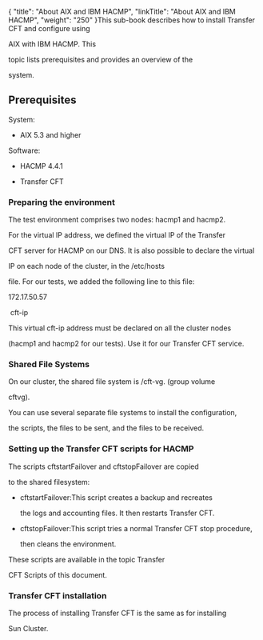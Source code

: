 {
    "title": "About  AIX and IBM HACMP",
    "linkTitle": "About AIX and IBM HACMP",
    "weight": "250"
}This sub-book describes how to install Transfer CFT and configure using
AIX with IBM HACMP. This
topic lists prerequisites and provides an overview of the
system.

## Prerequisites

System:

-   AIX 5.3 and higher

Software:

-   HACMP 4.4.1
-   Transfer CFT

### Preparing the environment

The test environment comprises two nodes: hacmp1 and hacmp2.

For the virtual IP address, we defined the virtual IP of the Transfer
CFT server for HACMP on our DNS. It is also possible to declare the virtual
IP on each node of the cluster, in the /etc/hosts
file. For our tests, we added the following line to this file:

172.17.50.57
 cft-ip

This virtual cft-ip address must be declared on all the cluster nodes
(hacmp1 and hacmp2 for our tests). Use it for our Transfer CFT service.

### Shared File Systems

On our cluster, the shared file system is /cft-vg. (group volume
cftvg).

You can use several separate file systems to install the configuration,
the scripts, the files to be sent, and the files to be received.

### Setting up the Transfer CFT scripts for HACMP

The scripts cftstartFailover and cftstopFailover are copied
to the shared filesystem:

-   cftstartFailover:This script creates a backup and recreates
    the logs and accounting files. It then restarts Transfer CFT.

<!-- -->

-   cftstopFailover:This script tries a normal Transfer CFT stop procedure,
    then cleans the environment.

These scripts are available in the topic Transfer
CFT Scripts of this document.

### Transfer CFT installation

The process of installing Transfer CFT is the same as for installing
Sun Cluster.

